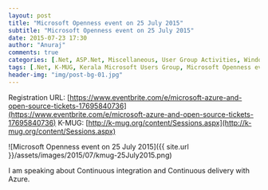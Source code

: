 ```yaml
---
layout: post
title: "Microsoft Openness event on 25 July 2015"
subtitle: "Microsoft Openness event on 25 July 2015"
date: 2015-07-23 17:30
author: "Anuraj"
comments: true
categories: [.Net, ASP.Net, Miscellaneous, User Group Activities, Windows Azure]
tags: [.Net, K-MUG, Kerala Microsoft Users Group, Microsoft Openness event, Microsoft Users Group]
header-img: "img/post-bg-01.jpg"
---
```

Registration URL: [https://www.eventbrite.com/e/microsoft-azure-and-open-source-tickets-17695840736](https://www.eventbrite.com/e/microsoft-azure-and-open-source-tickets-17695840736)
K-MUG: [http://k-mug.org/content/Sessions.aspx](http://k-mug.org/content/Sessions.aspx)

![Microsoft Openness event on 25 July 2015]({{ site.url }}/assets/images/2015/07/kmug-25July2015.png)

I am speaking about Continuous integration and Continuous delivery with Azure.

